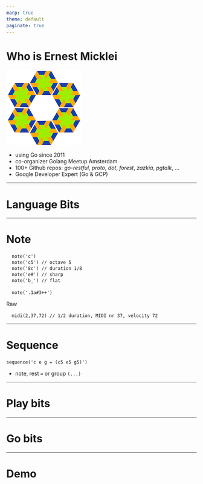 ```yaml
---
marp: true
theme: default
paginate: true
---
```

# Who is Ernest Micklei

![width:100px](img/emicklei_hackers_logo.png)

- using Go since 2011
- co-organizer Golang Meetup Amsterdam
- 100+ Github repos: *go-restful*, *proto*, *dot*, *forest*, *zazkia*, *pgtalk*, ...
- Google Developer Expert (Go & GCP)
---
# Language Bits
---
# Note

      note('c') 
      note('c5') // octave 5
      note('8c') // duration 1/8
      note('e#') // sharp
      note('b_') // flat

      note('.1a#3++')

Raw

      midi(2,37,72) // 1/2 duration, MIDI nr 37, velocity 72

<script src="slides/play.js"></script>   
---
# Sequence

    sequence('c e g = (c5 e5 g5)')

- note, rest `=` or group `(...)`
---
# Play bits
---
# Go bits
---
# Demo
